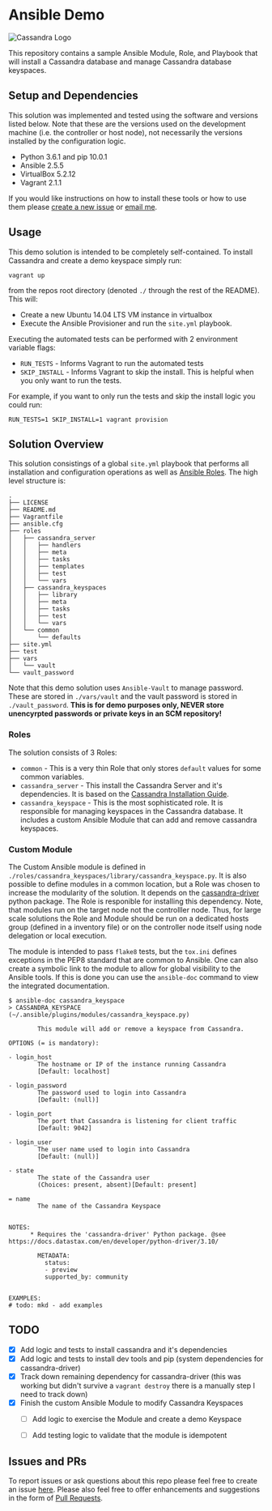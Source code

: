# Ansible Demo

![Cassandra Logo](https://upload.wikimedia.org/wikipedia/commons/thumb/5/5e/Cassandra_logo.svg/500px-Cassandra_logo.svg.png)

This repository contains a sample Ansible Module, Role, and Playbook that will install a Cassandra database and manage Cassandra database keyspaces. 

## Setup and Dependencies
This solution was implemented and tested using the software and versions listed below. Note that these are the versions used on the development machine (i.e. the controller or host node), not necessarily the versions installed by the configuration logic. 
* Python 3.6.1 and pip 10.0.1
* Ansible 2.5.5
* VirtualBox 5.2.12
* Vagrant 2.1.1

If you would like instructions on how to install these tools or how to use them please [create a new issue](https://github.com/mdeangelo272/ansible-demo/issues/new) or [email me](mailto:iam@mdeangelo272.me).

## Usage
This demo solution is intended to be completely self-contained. To install Cassandra and create a demo keyspace simply run:
```
vagrant up
```
from the repos root directory (denoted `./` through the rest of the README). This will:
* Create a new Ubuntu 14.04 LTS VM instance in virtualbox
* Execute the Ansible Provisioner and run the `site.yml` playbook. 

Executing the automated tests can be performed with 2 environment variable flags:
* `RUN_TESTS` - Informs Vagrant to run the automated tests
* `SKIP_INSTALL` - Informs Vagrant to skip the install. This is helpful when you only want to run the tests. 

For example, if you want to only run the tests and skip the install logic you could run:
``` 
RUN_TESTS=1 SKIP_INSTALL=1 vagrant provision
```

## Solution Overview
This solution consistings of a global `site.yml` playbook that performs all installation and configuration operations as well as [Ansible Roles](https://docs.ansible.com/ansible/2.5/user_guide/playbooks_reuse_roles.html). The high level structure is: 

```
.
├── LICENSE
├── README.md
├── Vagrantfile
├── ansible.cfg
├── roles
│   ├── cassandra_server
│   │   ├── handlers
│   │   ├── meta
│   │   ├── tasks
│   │   ├── templates
│   │   ├── test
│   │   └── vars
│   ├── cassandra_keyspaces
│   │   ├── library
│   │   ├── meta
│   │   ├── tasks
│   │   ├── test
│   │   └── vars
│   └── common
│       └── defaults
├── site.yml
├── test
├── vars
│   └── vault
└── vault_password
```

Note that this demo solution uses `Ansible-Vault` to manage password. These are stored in `./vars/vault` and the vault password is stored in `./vault_password`. **This is for demo purposes only, NEVER store unencyrpted passwords or private keys in an SCM repository!**


### Roles
The solution consists of 3 Roles: 
* `common` - This is a very thin Role that only stores `default` values for some common variables. 
* `cassandra_server` - This install the Cassandra Server and it's dependencies. It is based on the [Cassandra Installation Guide](http://cassandra.apache.org/doc/latest/getting_started/installing.html). 
* `cassandra_keyspace` - This is the most sophisticated role. It is responsible for managing keyspaces in the Cassandra database. It includes a custom Ansible Module that can add and remove cassandra keyspaces. 

### Custom Module
The Custom Ansible module is defined in `./roles/cassandra_keyspaces/library/cassandra_keyspace.py`. It is also possible to define modules in a common location, but a Role was chosen to increase the modularity of the solution. It depends on the [cassandra-driver](https://github.com/datastax/python-driver/) python package. The Role is responible for installing this dependency. Note, that modules run on the target node not the controlller node. Thus, for large scale solutions the Role and Module should be run on a dedicated hosts group (defined in a inventory file) or on the controller node itself using node delegation or local execution. 

The module is intended to pass `flake8` tests, but the `tox.ini` defines exceptions in the PEP8 standard that are common to Ansible. One can also create a symbolic link to the module to allow for global visibility to the Ansible tools. If this is done you can use the `ansible-doc` command to view the integrated documentation. 
```
$ ansible-doc cassandra_keyspace
> CASSANDRA_KEYSPACE    (~/.ansible/plugins/modules/cassandra_keyspace.py)

        This module will add or remove a keyspace from Cassandra.

OPTIONS (= is mandatory):

- login_host
        The hostname or IP of the instance running Cassandra
        [Default: localhost]

- login_password
        The password used to login into Cassandra
        [Default: (null)]

- login_port
        The port that Cassandra is listening for client traffic
        [Default: 9042]

- login_user
        The user name used to login into Cassandra
        [Default: (null)]

- state
        The state of the Cassandra user
        (Choices: present, absent)[Default: present]

= name
        The name of the Cassandra Keyspace


NOTES:
      * Requires the 'cassandra-driver' Python package. @see https://docs.datastax.com/en/developer/python-driver/3.10/

        METADATA:
          status:
          - preview
          supported_by: community


EXAMPLES:
# todo: mkd - add examples
```

## TODO
* [x] Add logic and tests to install cassandra and it's dependencies
* [x] Add logic and tests to install dev tools and pip (system dependencies for cassandra-driver)
* [x] Track down remaining dependency for cassandra-driver (this was working but didn't survive a `vagrant destroy` there is a manually step I need to track down)
* [x] Finish the custom Ansible Module to modify Cassandra Keyspaces
  * [ ] Add logic to exercise the Module and create a demo Keyspace
  * [ ] Add testing logic to validate that the module is idempotent


## Issues and PRs
To report issues or ask questions about this repo please feel free to create an issue [here](https://github.com/mdeangelo272/ansible-demo/issues/new). Please also feel free to offer enhancements and suggestions in the form of [Pull Requests](https://github.com/mdeangelo272/ansible-demo/pulls).

